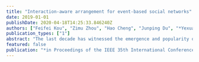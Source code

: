 ```yaml
---
title: "Interaction-aware arrangement for event-based social networks"
date: 2019-01-01
publishDate: 2020-04-18T14:25:33.846240Z
authors: ["Feifei Kou", "Zimu Zhou", "Hao Cheng", "Junping Du", "*Yexuan Shi*", "Pan Xu"]
publication_types: ["1"]
abstract: "The last decade has witnessed the emergence and popularity of event-based social networks (EBSNs), which extend online social networks to the physical world. Fundamental onEBSN platforms is to appropriately assign EBSN users to events they are interested to attend, known as event-participant arrangement. Previous event-participant arrangement studies either fail to avoid conflicts among events or ignore the social interactions among participants. In this work, we propose a new event-participant arrangement problem called Interaction-awareGlobal Event-Participant Arrangement (IGEPA). It globally optimizes arrangements between events and participants to avoid conflicts in events, and not only accounts for user interests, but also encourages socially active participants to join. To solve theIGEPA problem, we design an approximation algorithm which has an approximation ratio of at least 1/4. Experimental result s validate the effectiveness of our solution."
featured: false
publication: "*in Proceedings of the IEEE 35th International Conference on Data Engineering* **(ICDE'19)**"
---
```


